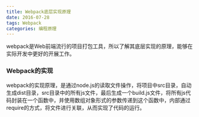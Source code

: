 ```yaml
---
title: Webpack底层实现原理
date: 2016-07-28
tags: Webpack
categories: 编程原理
---
```

webpack是Web前端流行的项目打包工具，所以了解其底层实现的原理，能够在实际开发中更好的开展工作。
<!--more-->

### Webpack的实现

webpack的实现原理，是通过node.js的读取文件操作，将项目中src目录，自动生成dist目录，src目录中的所有js文件，最后生成一个build.js文件，将所有js代码封装在一个函数中，并使用数组对象形式的参数传递到这个函数中，内部通过require的方式，将文件进行关联，从而实现了代码的运行。